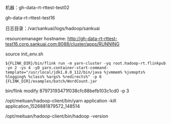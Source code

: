 

机器：gh-data-rt-rttest-test02

gh-data-rt-rttest-test16

日志目录：/var/sankuai/logs/hadoop/sankuai

resourcemanager hostname: http://gh-data-rt-rttest-test16.corp.sankuai.com:8088/cluster/apps/RUNNING



source init_env.sh

```
${FLINK_DIR}/bin/flink run -m yarn-cluster -yq root.hadoop-rt.flinkpub -yn 2 -ys 4 -yD yarn.container-start-command-template="/usr/local/jdk1.8.0_112/bin/java %jvmmem% %jvmopts% %logging% %class% %args% %redirects%" -p 6    {FLINK_DIR}/examples/batch/WordCount.jar

```



bin/flink modify 87973193471f038cfc88befb103c1cd0 -p 3

 /opt/meituan/hadoop-client/bin/yarn application -kill application_1526881879572_148514



/opt/meituan/hadoop-client/bin/hadoop -version

